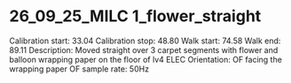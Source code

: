 # 26_09_25_MILC 1_flower_straight

Calibration start: 33.04
Calibration stop: 48.80
Walk start: 74.58
Walk end: 89.11
Description: Moved straight over 3 carpet segments with flower and balloon wrapping paper on the floor of lv4 ELEC
Orientation: OF facing the wrapping paper
OF sample rate: 50Hz